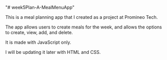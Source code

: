 "# week5Plan-A-MealMenuApp" 

<p>This is a meal planning app that I created as a project at Promineo Tech.</p>
<p>The app allows users to create meals for the week, and allows the options to create, view, add, and delete.</p>
<p>It is made with JavaScript only.</p>
<p>I will be updating it later with HTML and CSS.</p>
<p></p>
<p></p>
